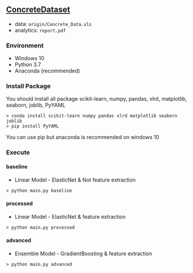 ##  [ConcreteDataset](https://archive.ics.uci.edu/ml/datasets/Concrete+Compressive+Strength)
- data: `origin/Concrete_Data.xls`
- analytics: `report.pdf`
###  Environment
- Windows 10
- Python 3.7
- Anaconda (recommended)
###  Install Package
You should install all package
scikit-learn, numpy, pandas, xlrd, matplotlib, seaborn, joblib, PyYAML
```shell script
> conda install scikit-learn numpy pandas xlrd matplotlib seaborn joblib
> pip install PyYAML
```
You can use pip but anaconda is recommended on windows 10
###  Execute
####  baseline
- Linear Model - ElasticNet & Not feature extraction
```shell script
> python main.py baseline
```
#### processed
- Linear Model - ElasticNet & feature extraction
```shell script
> python main.py processed
```
#### advanced
- Ensemble Model - GradientBoosting & feature extraction
```shell script
> python main.py advanced
```
